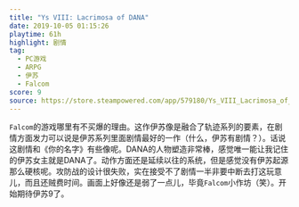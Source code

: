 ```yaml
---
title: "Ys VIII: Lacrimosa of DANA"
date: 2019-10-05 01:15:26
playtime: 61h
highlight: 剧情
tag:
  - PC游戏
  - ARPG
  - 伊苏
  - Falcom
score: 9
source: https://store.steampowered.com/app/579180/Ys_VIII_Lacrimosa_of_DANA/
---
```

``Falcom``的游戏哪里有不买爆的理由。这作伊苏像是融合了轨迹系列的要素，在剧情方面发力可以说是伊苏系列里面剧情最好的一作（什么，伊苏有剧情？）。话说这剧情和《你的名字》有些像呢。DANA的人物塑造非常棒，感觉唯一能让我记住的伊苏女主就是DANA了。动作方面还是延续以往的系统，但是感觉没有伊苏起源那么硬核呢。攻防战的设计很失败，实在接受不了剧情一半非要中断去打这玩意儿，而且还贼费时间。画面上好像还是弱了一点儿，毕竟``Falcom``小作坊（笑）。开始期待伊苏9了。
